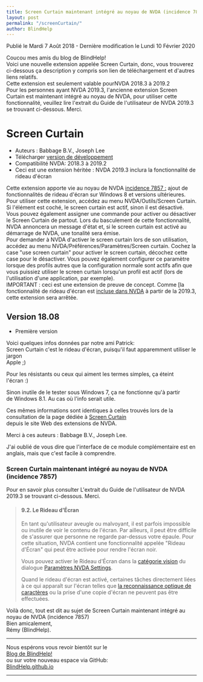 ```yaml
---
title: Screen Curtain maintenant intégré au noyau de NVDA (incidence 7857)
layout: post
permalink: "/screenCurtain/"
author: BlindHelp
---
```


<footer>Publié le Mardi 7 Août 2018 - Dernière modification le Lundi 10 Février 2020</footer>


Coucou mes amis du blog de BlindHelp!               
Voici une nouvelle extension appelée Screen Curtain, donc, vous trouverez ci-dessous ça description y compris son lien de téléchargement et d'autres liens relatifs.    
Cette extension est seulement valable pourNVDA 2018.3 à 2019.2    
Pour les personnes ayant NVDA 2019.3, l'ancienne extension Screen Curtain est maintenant intégré au noyau de NVDA, pour utiliser cette fonctionnalité, veuillez lire l'extrait du Guide de l'utilisateur de NVDA 2019.3 se trouvant ci-dessous. Merci.    

# Screen Curtain

* Auteurs : Babbage B.V., Joseph Lee
* Télécharger [version de développement](https://addons.nvda-project.org/files/get.php?file=nvda7857)
* Compatibilité NVDA: 2018.3 à 2019.2
* Ceci est une extension héritée : NVDA 2019.3 inclura la fonctionnalité de rideau d'écran

Cette extension apporte vie au noyau de NVDA  [incidence 7857 :](https://github.com/nvaccess/nvda/issues/7857) ajout de fonctionnalités de rideau d'écran sur Windows 8 et versions ultérieures.    
Pour utiliser cette extension, accédez au menu NVDA/Outils/Screen Curtain. Si l'élément est coché, le screen curtain est actif, sinon il est désactivé. Vous pouvez également assigner une commande pour activer ou désactiver le Screen Curtain de partout. Lors du basculement de cette fonctionnalité, NVDA annoncera un message d'état et, si le screen curtain est activé au démarrage de NVDA, une tonalité sera émise.    
Pour demander à NVDA d'activer le screen curtain lors de son utilisation, accédez au menu NVDA/Préférences/Paramètres/Screen curtain. Cochez la case "use screen curtain" pour activer le screen curtain, décochez cette case pour le désactiver. Vous pouvez également configurer ce paramètre lorsque des profils autres que la configuration normale sont actifs afin que vous puissiez utiliser le screen curtain lorsqu'un profil est actif (lors de l'utilisation d'une application, par exemple).    
IMPORTANT : ceci est une extension de preuve de concept. Comme [la fonctionnalité de rideau d'écran est [incluse dans NVDA](https://github.com/nvaccess/nvda/issues/7857) à partir de la 2019.3, cette extension sera arrêtée.

## Version 18.08
* Première version

Voici quelques infos données par notre ami Patrick:                  
Screen Curtain c'est le rideau d'écran, puisqu'il faut apparemment utiliser le jargon              
Apple ;)           

Pour les résistants ou ceux qui aiment les termes simples, ça éteint             
l'écran :)              

Sinon inutile de le tester sous Windows 7, ça ne fonctionne qu'à partir             
de Windows 8.1. Au cas où l'info serait utile.             

Ces mêmes informations sont identiques à celles trouvés lors de la consultation de la page dédiée à [Screen Curtain](https://addons.nvda-project.org/addons/screenCurtain.fr.html)                   
 depuis le site Web des extensions de NVDA.          
 
Merci à ces auteurs : Babbage B.V., Joseph Lee.           
 
J'ai oublié de vous dire que l'interface de ce module complémentaire  est en anglais, mais que c'est facile à comprendre.             

### Screen Curtain maintenant intégré au noyau de NVDA (incidence 7857)

Pour en savoir plus consulter L'extrait du Guide de l'utilisateur de NVDA 2019.3 se trouvant ci-dessous. Merci.    

<blockquote>

<H4>9.2. Le Rideau d'Écran</H4>
<P>
En tant qu'utilisateur aveugle ou malvoyant, il est parfois impossible ou inutile de voir le contenu de l'écran.
Par ailleurs, il peut être difficile de s'assurer que personne ne regarde par-dessus votre épaule.
Pour cette situation, NVDA contient une fonctionnalité appelée "Rideau d'Écran" qui peut être activée pour rendre l'écran noir.
</P>
<P>
Vous pouvez activer le Rideau d'Écran dans la <A HREF="../userGuide.html#VisionSettings">catégorie vision</A> du dialogue <A HREF="../userGuide.html#NVDASettings">Paramètres NVDA Settings</A>.
</P>
<P>
Quand le rideau d'écran est activé, certaines tâches directement liées à ce qui apparaît sur l'écran telles que <A HREF="../userGuide.html#Win10Ocr">la reconnaissance optique de caractères</A> ou la prise d'une copie d'écran ne peuvent pas être effectuées.
</P>

</blockquote>

Voilà donc,  tout est dit au sujet de Screen Curtain maintenant intégré au noyau de NVDA (incidence 7857)                
Bien amicalement,              
Rémy (BlindHelp).

---

Nous espérons vous revoir bientôt sur le      
[Blog de BlindHelp!](http://blindhelp.blogspot.fr/)                    
ou sur  votre nouveau espace via GitHub:                     
[BlindHelp.github.io](https://blindhelp.github.io)                    

---